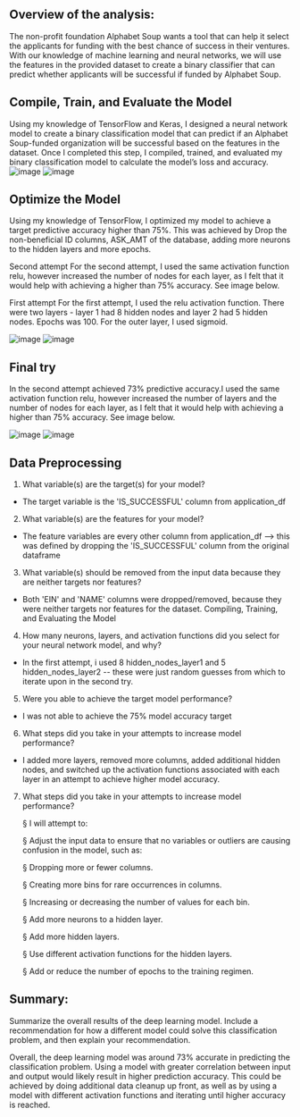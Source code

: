 ## Overview of the analysis:

The non-profit foundation Alphabet Soup wants a tool that can help it select the applicants for funding with the best chance of success in their ventures. With our knowledge of machine learning and neural networks, we will use the features in the provided dataset to create a binary classifier that can predict whether applicants will be successful if funded by Alphabet Soup.

## Compile, Train, and Evaluate the Model
Using my knowledge of TensorFlow and Keras, I designed a neural network model to create a binary classification model that can predict if an Alphabet Soup-funded organization will be successful based on the features in the dataset. Once I completed this step, I compiled, trained, and evaluated my binary classification model to calculate the model’s loss and accuracy.
![image](https://github.com/kaurn6538/deep-learning-challenge/assets/98873779/99a7e8fd-4c62-4a11-83e1-11ee111256fb)
![image](https://github.com/kaurn6538/deep-learning-challenge/assets/98873779/bd3472ec-08a8-49b0-925e-d76ac5de90ff)

## Optimize the Model
Using my knowledge of TensorFlow, I optimized my model to achieve a target predictive accuracy higher than 75%. This was achieved by Drop the non-beneficial ID columns, ASK_AMT of the database, adding more neurons to the hidden layers and more epochs.

Second attempt
For the second attempt, I used the same activation function relu, however increased the  number of nodes for each layer, as I felt that it would help with achieving a higher than 75% accuracy. See image below.


First attempt
For the first attempt, I used the relu activation function. There were two layers - layer 1 had 8 hidden nodes and layer 2 had 5 hidden nodes. Epochs was 100. For the outer layer, I used sigmoid.

![image](https://github.com/kaurn6538/deep-learning-challenge/assets/98873779/9190d071-76c5-463d-8f36-5905fb11d349)
![image](https://github.com/kaurn6538/deep-learning-challenge/assets/98873779/2ff9bc98-a355-487f-86f3-d4d7403f4829)

## Final try
In the second attempt achieved 73% predictive accuracy.I used the same activation function relu, however increased the number of layers and the number of nodes for each layer, as I felt that it would help with achieving a higher than 75% accuracy. See image below.

![image](https://github.com/kaurn6538/deep-learning-challenge/assets/98873779/55a5dec1-1b9d-4548-880b-cf1c55c8548c)
![image](https://github.com/kaurn6538/deep-learning-challenge/assets/98873779/9159e18c-14f9-4f4c-801c-8cb2da8f2e47)


## Data Preprocessing

1. What variable(s) are the target(s) for your model?
*    The target variable is the 'IS_SUCCESSFUL' column from application_df
2. What variable(s) are the features for your model?
*    The feature variables are every other column from application_df --> this was defined by dropping the 'IS_SUCCESSFUL' column from the original dataframe
3. What variable(s) should be removed from the input data because they are neither targets nor features?
*    Both 'EIN' and 'NAME' columns were dropped/removed, because they were neither targets nor features for the dataset.
Compiling, Training, and Evaluating the Model
4. How many neurons, layers, and activation functions did you select for your neural network model, and why?
*    In the first attempt, i used 8 hidden_nodes_layer1 and 5 hidden_nodes_layer2 -- these were just random guesses from which to iterate upon in the second try.
5. Were you able to achieve the target model performance?
*    I was not able to achieve the 75% model accuracy target
6. What steps did you take in your attempts to increase model performance?
*    I added more layers, removed more columns, added additional hidden nodes, and switched up the activation functions associated with each layer in an attempt to achieve higher model accuracy.
7. What steps did you take in your attempts to increase model performance?

     § I will attempt to:

     § Adjust the input data to ensure that no variables or outliers are causing confusion in the model, such as:

     § Dropping more or fewer columns.

     § Creating more bins for rare occurrences in columns.

     § Increasing or decreasing the number of values for each bin.

     § Add more neurons to a hidden layer.

     § Add more hidden layers.

    § Use different activation functions for the hidden layers.

    § Add or reduce the number of epochs to the training regimen.

## Summary: 

Summarize the overall results of the deep learning model. Include a recommendation for how a different model could solve this classification problem, and then explain your recommendation.

Overall, the deep learning model was around 73% accurate in predicting the classification problem. Using a model with greater correlation between input and output would likely result in higher prediction accuracy. This could be achieved by doing additional data cleanup up front, as well as by using a model with different activation functions and iterating until higher accuracy is reached.
